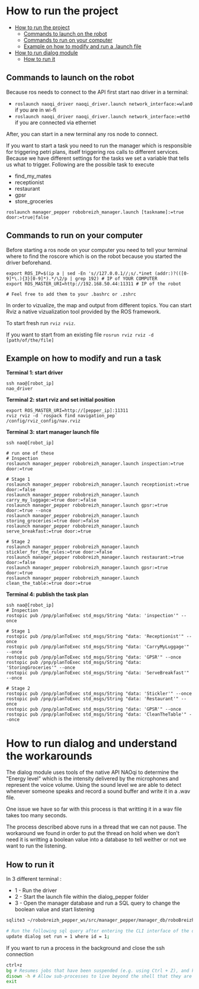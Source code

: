 # How to run the project

- [How to run the project](#how-to-run-the-project)
  - [Commands to launch on the robot](#commands-to-launch-on-the-robot)
  - [Commands to run on your computer](#commands-to-run-on-your-computer)
  - [Example on how to modify and run a .launch file](#example-on-how-to-modify-and-run-a-launch-file)
- [How to run dialog module](#how-to-run-dialog-and-understand-the-workarounds)
  - [How to run it](#how-to-run-it)

## Commands to launch on the robot

Because ros needs to connect to the API first start nao driver in a terminal:

- `roslaunch naoqi_driver naoqi_driver.launch network_interface:=wlan0` if you are in wi-fi
- `roslaunch naoqi_driver naoqi_driver.launch network_interface:=eth0` if you are connected via ethernet

After, you can start in a new terminal any ros node to connect.

If you want to start a task you need to run the manager which is responsible for triggering petri plans, itself triggering ros calls to different services.
Because we have different settings for the tasks we set a variable that tells us what to trigger.
Following are the possible task to execute

- find_my_mates
- receptionist
- restaurant
- gpsr
- store_groceries

```
roslaunch manager_pepper robobreizh_manager.launch [taskname]:=true door:=true|false
```

## Commands to run on your computer

Before starting a ros node on your computer you need to tell your terminal where to find the roscore which is on the robot because you started the driver beforehand.

```
export ROS_IP=$(ip a | sed -En 's//127.0.0.1//;s/.*inet (addr:)?(([0-9]*\.){3}[0-9]*).*/\2/p | grep 192) # IP of YOUR COMPUTER
export ROS_MASTER_URI=http://192.168.50.44:11311 # IP of the robot

# Feel free to add them to your .bashrc or .zshrc
```

In order to vizualize, the map and output from different topics. You can start Rviz a native vizualization tool provided by the ROS framework.

To start fresh run `rviz rviz`.

If you want to start from an existing file `rosrun rviz rviz -d [path/of/the/file]`

## Example on how to modify and run a task 

**Terminal 1: start driver**

```
ssh nao@[robot_ip]
nao_driver
```

**Terminal 2: start rviz and set initial position**

```
export ROS_MASTER_URI=http://[pepper_ip]:11311
rviz rviz -d `rospack find navigation_pep` /config/rviz_config/nav.rviz
```
**Terminal 3: start manager launch file**

```
ssh nao@[robot_ip]

# run one of these
# Inspection
roslaunch manager_pepper robobreizh_manager.launch inspection:=true door:=true

# Stage 1
roslaunch manager_pepper robobreizh_manager.launch receptionist:=true door:=false 
roslaunch manager_pepper robobreizh_manager.launch carry_my_luggage:=true door:=false
roslaunch manager_pepper robobreizh_manager.launch gpsr:=true door:=true --once 
roslaunch manager_pepper robobreizh_manager.launch storing_groceries:=true door:=false
roslaunch manager_pepper robobreizh_manager.launch serve_breakfast:=true door:=true

# Stage 2
roslaunch manager_pepper robobreizh_manager.launch stickler_for_the_rules:=true door:=false
roslaunch manager_pepper robobreizh_manager.launch restaurant:=true door:=false
roslaunch manager_pepper robobreizh_manager.launch gpsr:=true door:=true
roslaunch manager_pepper robobreizh_manager.launch clean_the_table:=true door:=true
```

**Terminal 4: publish the task plan**

```
ssh nao@[robot_ip]
# Inspection
rostopic pub /pnp/planToExec std_msgs/String "data: 'inspection'" --once

# Stage 1
rostopic pub /pnp/planToExec std_msgs/String "data: 'Receptionist'" --once
rostopic pub /pnp/planToExec std_msgs/String "data: 'CarryMyLuggage'" --once
rostopic pub /pnp/planToExec std_msgs/String "data: 'GPSR'" --once
rostopic pub /pnp/planToExec std_msgs/String "data: 'StoringGroceries'" --once
rostopic pub /pnp/planToExec std_msgs/String "data: 'ServeBreakfast'" --once

# Stage 2
rostopic pub /pnp/planToExec std_msgs/String "data: 'Stickler'" --once
rostopic pub /pnp/planToExec std_msgs/String "data: 'Restaurant'" --once
rostopic pub /pnp/planToExec std_msgs/String "data: 'GPSR'" --once
rostopic pub /pnp/planToExec std_msgs/String "data: 'CleanTheTable'" --once
```

# How to run dialog and understand the workarounds

The dialog module uses tools of the native API NAOqi to determine the "Energy level" which is the intensity delivered by the microphones and represent the voice volume.
Using the sound level we are able to detect whenever someone speaks and record a sound buffer and write it in a .wav file.

One issue we have so far with this process is that writting it in a wav file takes too many seconds.

The process described above runs in a thread that we can not pause. The workaround we found in order to put the thread on hold when we don't need it is writting a boolean value into a database to tell weither or not we want to run the listening.

## How to run it

In 3 different terminal :

- 1 - Run the driver
- 2 - Start the launch file within the dialog_pepper folder
- 3 - Open the manager database and run a SQL query to change the boolean value and start listening

```sh
sqlite3 ~/robobreizh_pepper_ws/src/manager_pepper/manager_db/roboBreizhDb.db

# Run the following sql query after entering the CLI interface of the database
update dialog set run = 1 where id = 1;

```

If you want to run a process in the background and close the ssh connection

```sh
ctrl+z
bg # Resumes jobs that have been suspended (e.g. using Ctrl + Z), and keeps them running in the background.More
disown -h # Allow sub-processes to live beyond the shell that they are attached to
exit
```
